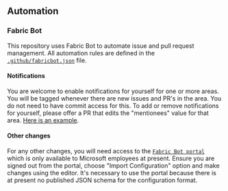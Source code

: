 ## Automation

### Fabric Bot

This repository uses Fabric Bot to automate issue and pull request management. All automation rules are defined in the [`.github/fabricbot.json`](../../.github/fabricbot.json) file.

#### Notifications

You are welcome to enable notifications for yourself for one or more areas. You will be tagged whenever there are new issues and PR's in the area. You do not need to have commit access for this. To add or remove notifications for yourself, please offer a PR that edits the "mentionees" value for that area. [Here is an example](https://github.com/dotnet/runtime/commit/c28b13f0cf4e2127a74285b65188413ca7e677d4).

#### Other changes

For any other changes, you will need access to the [`Fabric Bot portal`](https://portal.fabricbot.ms/bot/) which is only available to Microsoft employees at present. Ensure you are signed out from the portal, choose "Import Configuration" option and make changes using the editor. It's necessary to use the portal because there is at present no published JSON schema for the configuration format.
